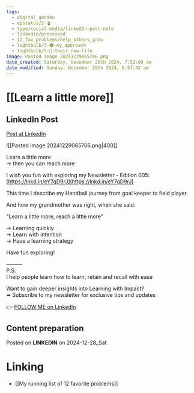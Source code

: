 ```yaml
---
tags:
  - digital_garden
  - epstatus/2-🪴
  - type/social-media/linkedIn-post-note
  - linkedin/processed
  - 12_fav_problems/help_others_grow
  - lightbulb/3-🟠-my_approach
  - lightbulb/5-🔵-their_new-life
image: Pasted image 20241229065706.png
date_created: Saturday, December 28th 2024, 7:52:09 am
date_modified: Sunday, December 29th 2024, 6:57:42 am
---
```

# [[Learn a little more]]
## LinkedIn Post
[Post at LinkedIn](https://www.linkedin.com/posts/sebastiankamilli_learn-a-little-more-then-you-can-reach-activity-7278666744993386496-RFfo?utm_source=share&utm_medium=member_desktop)

![[Pasted image 20241229065706.png|400]]

Learn a little more  
→ then you can reach more  
  
I wish you fun with exploring my Newsletter - Edition 005:  
[https://lnkd.in/eY7qD9rJ](https://lnkd.in/eY7qD9rJ)  
  
This time I describe my Handball journey from goal keeper to field player.  
  
And how my grandmother was right, when she said:  
  
"Learn a little more, reach a little more"  
  
→ Learning quickly  
→ Learn with intention  
→ Have a learning strategy  
  
Have fun exploring!  
  
———  
P.S.  
I help people learn how to learn, retain and recall with ease  
  
Want to gain deeper insights into Learning with Impact?  
➠ Subscribe to my newsletter for exclusive tips and updates

👉 [FOLLOW ME on LinkedIn](https://www.linkedin.com/comm/mynetwork/discovery-see-all?usecase=PEOPLE_FOLLOWS&followMember=sebastiankamilli)

## Content preparation


Posted on **LINKEDIN** on 2024-12-28_Sat
# Linking
+ [[My running list of 12 favorite problems]]